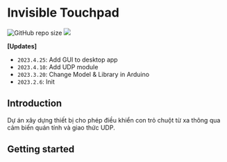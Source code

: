 # Invisible Touchpad

![GitHub repo size](https://img.shields.io/github/repo-size/cleardusk/3DDFA_V2.svg)
[![](https://colab.research.google.com/assets/colab-badge.svg)](https://colab.research.google.com/drive/1OKciI0ETCpWdRjP-VOGpBulDJojYfgWv)


**\[Updates\]**
 - `2023.4.25`: Add GUI to desktop app
 - `2023.4.10`: Add UDP module
 - `2023.3.20`: Change Model & Library in Arduino
 - `2023.2.6`: Init 


## Introduction

Dự án xây dựng thiết bị cho phép điều khiển con trỏ chuột từ xa thông qua cảm biến quán tính và giao thức UDP.

<!-- Currently, the pre-trained model, inference code and some utilities are released.  -->

## Getting started
